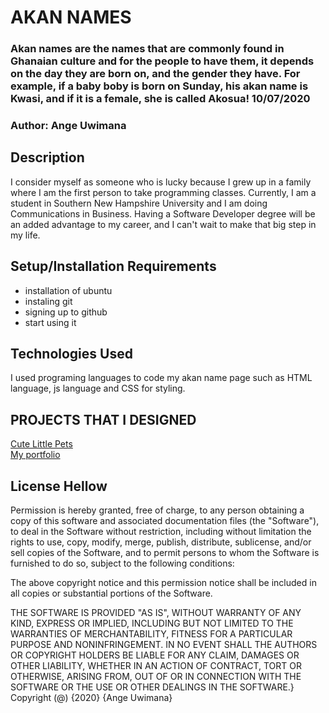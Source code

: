 # AKAN NAMES

### Akan names are the names that are commonly found in Ghanaian culture and for the people to have them, it depends on the day they are born on, and the gender they have. For example, if a baby boby is born on Sunday, his akan name is Kwasi, and if it is a female, she is called Akosua!  10/07/2020

### Author: Ange Uwimana

## Description

I consider myself as someone who is lucky because I grew up in a family where I am the first person to take programming classes. Currently, I am a student in Southern New Hampshire University and I am doing Communications in Business. Having a Software Developer degree will be an added advantage to my career, and I can't wait to make that big step in my life. 

## Setup/Installation Requirements

* installation of ubuntu
* instaling git
* signing up to github
* start using it
## Technologies Used
I used programing languages to code my akan name page such as HTML language, js language and CSS for styling.

  ## PROJECTS THAT I DESIGNED
[Cute Little Pets](https://ange123ux.github.io/cute-little-pets/)   
[My portfolio](https://ange123ux.github.io/Portfolio/.)

## License Hellow

Permission is hereby granted, free of charge, to any person obtaining a copy
of this software and associated documentation files (the "Software"), to deal in the Software without restriction, including without limitation the rights
to use, copy, modify, merge, publish, distribute, sublicense, and/or sell
copies of the Software, and to permit persons to whom the Software is
furnished to do so, subject to the following conditions:

The above copyright notice and this permission notice shall be included in all
copies or substantial portions of the Software.

THE SOFTWARE IS PROVIDED "AS IS", WITHOUT WARRANTY OF ANY KIND, EXPRESS OR
IMPLIED, INCLUDING BUT NOT LIMITED TO THE WARRANTIES OF MERCHANTABILITY, FITNESS FOR A PARTICULAR PURPOSE AND NONINFRINGEMENT. IN NO EVENT SHALL THE
AUTHORS OR COPYRIGHT HOLDERS BE LIABLE FOR ANY CLAIM, DAMAGES OR OTHER
LIABILITY, WHETHER IN AN ACTION OF CONTRACT, TORT OR OTHERWISE, ARISING FROM, OUT OF OR IN CONNECTION WITH THE SOFTWARE OR THE USE OR OTHER DEALINGS IN THE SOFTWARE.}
Copyright (@) {2020} {Ange Uwimana}